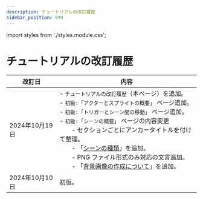 ```yaml
---
description: チュートリアルの改訂履歴
sidebar_position: 999
---
```


import styles from './styles.module.css';

# チュートリアルの改訂履歴

| 改訂日 | 内容 |
| --- | --- |
| 2024年10月19日 | - `チュートリアルの改訂履歴`（本ページ）を追加。<br/>- `初級:「アクターとスプライトの概要」` ページ追加。<br/>- `初級:「トリガーとシーン間の移動」` ページ追加。<br/>- `初級:「シーンの概要」` ページの内容変更<br/>　　- セクションごとにアンカータイトルを付けて整理。<br/>　　- 「[シーンの種類](tutorial-basics/scene#%E3%82%B7%E3%83%BC%E3%83%B3%E3%81%AE%E7%A8%AE%E9%A1%9E)」を追加。<br/>　　- PNG ファイル形式のみ対応の文言追加。<br/>　　- 「[背景画像の作成について](tutorial-basics/scene#%E8%83%8C%E6%99%AF%E7%94%BB%E5%83%8F%E3%81%AE%E4%BD%9C%E6%88%90%E3%81%AB%E3%81%A4%E3%81%84%E3%81%A6)」を追加。 |
| 2024年10月10日 | 初版。 |
